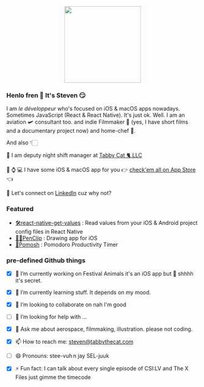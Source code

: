
<div align="center">
	<img src="https://imgur.com/XTV5t6I.jpg" width="200" height="200" />
</div>


### Henlo fren 👋 It's Steven 😏

I am  <i>le développeur</i> who's focused on iOS & macOS apps nowadays. Sometimes JavaScript (React & React Native). It's just ok. Well. I am an aviation 🛩 consultant too. and indie Filmmaker 🎥 (yes, I have short films and a documentary project now) and home-chef 🔪. 

And also 👇🏻

💼 I am deputy night shift manager at [Tabby Cat 🐈,LLC](https://tabbythecat.com)

📱 ⌚️ 💻 I have some iOS & macOS app for you 👉 [check'em all on App Store](https://apps.apple.com/us/developer/selcuk-dolapci/id1509031121) 👈 

🤔 Let's connect on [LinkedIn](https://www.linkedin.com/in/stevenselcuk/) cuz why not?


### Featured

- [🛠react-native-get-values](https://github.com/stevenselcuk/react-native-get-values) : Read values from your iOS & Android project config files in React Native
- [✍🏻PenClip](https://apps.apple.com/us/app/penclip/id1526811408) : Drawing app for iOS
- [🍅Pomosh](https://apps.apple.com/us/app/pomosh/id1515791898) : Pomodoro Productivity Timer

### pre-defined Github things

- [X] 🔭 I’m currently working on Festival Animals it's an iOS app but 🤫 shhhh it's secret. 
- [X] 🌱 I’m currently learning stuff. It depends on my mood. 
- [X] 👯 I’m looking to collaborate on nah I'm good
- [ ] 🤔 I’m looking for help with ...
- [X] 💬 Ask me about aerospace, filmmaking, illustration. please not coding.
- [X] 📫 How to reach me: steven@tabbythecat.com
- [ ] 😄 Pronouns: stee-vuh n jay SEL-juuk
- [X] ⚡ Fun fact: I can talk about every single episode of CSI:LV and The X Files just gimme the timecode

